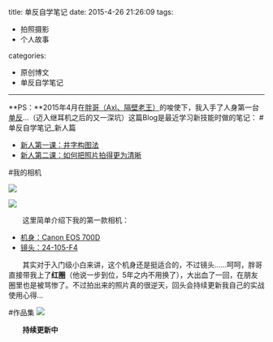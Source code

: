 title: 单反自学笔记
date: 2015-4-26 21:26:09
tags:

 - 拍照摄影
 - 个人故事

categories:

 - 原创博文
 - 单反自学笔记

---

**PS：**2015年4月在[胖哥（Axl、隔壁老王）](http://mp.weixin.qq.com/s?__biz=MzAxMDM5MTIwMw==&mid=204127766&idx=1&sn=7c6a4b87110f472a1ced270b6daafc10&scene=5#rd)的唆使下，我入手了人身第一台[单反](http://baike.baidu.com/link?url=lUwpC5ksAq3Sh_zqGsNAZ4NmcxmiPul3P6SV-QXO5vdWItnvlm7GjvBreNyqoFYWoj-bbozDnDd0yU6lnqsKy7tsVn5qpNJ7BrEFqh_-k1Ml32XcaLvK0FlHUbbrL_eifzZoMYNglLhc-aX8K1XCd_)...（迈入继耳机之后的又一深坑）这篇Blog是最近学习新技能时做的笔记：
#单反自学笔记_新人篇
 - [新人第一课：井字构图法](http://note.youdao.com/share/?id=48a8f388b8f5cb21ab3cd50d169a665f&type=note)
 - [新人第二课：如何把照片拍得更为清晰](http://note.youdao.com/share/?id=a6ec10c8127835dc4bd08ab923c7708f&type=note)



#我的相机

![](http://7xi6qz.com1.z0.glb.clouddn.com/小枫摄影danfan2.jpg)

 ![](http://7xi6qz.com1.z0.glb.clouddn.com/小枫摄影danfan1.jpg)


&nbsp;&nbsp;&nbsp;&nbsp;&nbsp;&nbsp;&nbsp;这里简单介绍下我的第一款相机：

 - [机身：Canon EOS 700D](http://baike.baidu.com/link?url=8wdswo_z6JsR1FqR-6-FWvETzJBPEZKDB4aZGss_ZDonkqxxdMAB-wfLZgpAbdwJBzuV-pR9TuC-CZ3nsF2QTa)
 - [镜头：24-105-F4](http://lens.zol.com.cn/316/3166968.html)

&nbsp;&nbsp;&nbsp;&nbsp;&nbsp;&nbsp;&nbsp;其实对于入门级小白来讲，这个机身还是挺适合的，不过镜头......呵呵，胖哥直接带我上了**红圈**（他说一步到位，5年之内不用换了），大出血了一回，在朋友圈里也是被骂惨了。不过拍出来的照片真的很逆天，回头会持续更新我自己的实战使用心得...

#作品集
![](http://7xi6qz.com1.z0.glb.clouddn.com/小枫摄影小枫摄影_xs1.jpg)



&nbsp;&nbsp;&nbsp;&nbsp;&nbsp;&nbsp;&nbsp;**持续更新中**